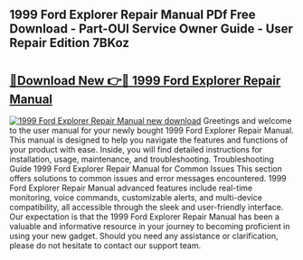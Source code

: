 ## 1999 Ford Explorer Repair Manual PDf Free Download - Part-OUI Service Owner Guide - User Repair Edition 7BKoz

# <h2><a href="http://bc45038.oget.top/?id=1999+Ford+Explorer+Repair+Manual">🔗Download New 👉🔴 1999 Ford Explorer Repair Manual</a></h2>

[![1999 Ford Explorer Repair Manual new download](https://i.imgur.com/5g1atiW.png)](http://bc45038.oget.top/?id=1999+Ford+Explorer+Repair+Manual)
Greetings and welcome to the user manual for your newly bought 1999 Ford Explorer Repair Manual. This manual is designed to help you navigate the features and functions of your product with ease. Inside, you will find detailed instructions for installation, usage, maintenance, and troubleshooting. Troubleshooting Guide 1999 Ford Explorer Repair Manual for Common Issues This section offers solutions to common issues and error messages encountered. 1999 Ford Explorer Repair Manual advanced features include real-time monitoring, voice commands, customizable alerts, and multi-device compatibility, all accessible through the sleek and user-friendly interface. Our expectation is that the 1999 Ford Explorer Repair Manual has been a valuable and informative resource in your journey to becoming proficient in using your new gadget. Should you need any assistance or clarification, please do not hesitate to contact our support team.
